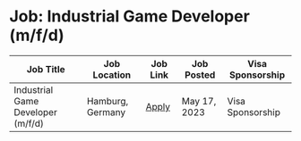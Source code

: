 # Job: Industrial Game Developer (m/f/d)

| Job Title | Job Location | Job Link | Job Posted | Visa Sponsorship |
| --- | --- | --- | --- | --- |
| Industrial Game Developer (m/f/d) | Hamburg, Germany | [Apply](https://join.com/companies/synergeticon/8059176-industrial-game-developer-m-f-d) | May 17, 2023 | Visa Sponsorship |
